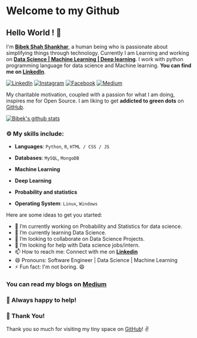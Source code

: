 # Welcome to my Github
## Hello World ! :wave:

I'm **[Bibek Shah Shankhar](https://www.linkedin.com/in/bibek-shah-shankhar/)**, a human being who is passionate about simplifying things through technology.
Currently I am Learning and working on **[Data Science | Machine Learning | Deep learning](https://www.linkedin.com/in/bibek-shah-shankhar/)**. I work with python programming language for  data science and Machine learning. **You can find me on [LinkedIn](https://www.linkedin.com/in/bibek-shah-shankhar/)**.

 [![LinkedIn](https://img.shields.io/static/v1.svg?label=LinkedIn&message=@BibekShahShankhar&logo=linkedin&style=flat&color=blue)](https://www.linkedin.com/in/bibek-shah-shankhar/)
 [![Instagram](https://img.shields.io/static/v1.svg?label=Instagram&message=@uchiha_bibek9&logo=Instagram&style=flat&color=blue)](https://www.instagram.com/uchiha_bibek9)
 [![Facebook](https://img.shields.io/static/v1.svg?label=Facebook&message=@bibek.shahshankhar&logo=Facebook&style=flat&color=blue)](https://www.facebook.com/bibek.shahshankhar/)
 [![Medium](https://img.shields.io/static/v1.svg?label=Medium&message=@bibekshahshankhar&logo=Medium&style=flat&color=blue)](https://medium.com/@bibekshahshankhar)
 
 
 My charitable motivation, coupled with a passion for what I am doing, inspires me for Open Source. 
I am liking to get **addicted to green dots** on [GitHub](https://github.com/bibekuchiha?tab=repositories).

[![Bibek's github stats](https://github-readme-stats.vercel.app/api?username=bibekuchiha&show_icons=true)](https://github.com/bibekuchiha/)



### :gear: My skills include:

- **Languages**: `Python`, `R`, `HTML / CSS / JS`

- **Databases**: `MySQL`, `MongoDB`

- **Machine Learning**

- **Deep Learning**

- **Probability and statistics**

- **Operating System**: `Linux`, `Windows`
<!--
**bibekuchiha/bibekuchiha** is a ✨ _special_ ✨ repository because its `README.md` (this file) appears on your GitHub profile.
-->
Here are some ideas to get you started:

- 🔭 I’m currently working on Probability and Statistics for data science.
- 🌱 I’m currently learning Data Science.
- 👯 I’m looking to collaborate on Data Science Projects.
- 🤔 I’m looking for help with Data science jobs/intern.
- 📫 How to reach me: Connect with me on [**Linkedin**](https://www.linkedin.com/in/bibek-shah-shankhar/)
- 😄 Pronouns: Software Engineer | Data Science | Machine Learning
- ⚡ Fun fact: I'm not boring. 😄 

### You can read my blogs on [**Medium**](https://medium.com/@bibekshahshankhar)
 

### :handshake: Always happy to help!


### :hugs: Thank You!

Thank you so much for visiting my tiny space on [GitHub](https://github.com/bibekuchiha/bibekuchiha)! :v:


